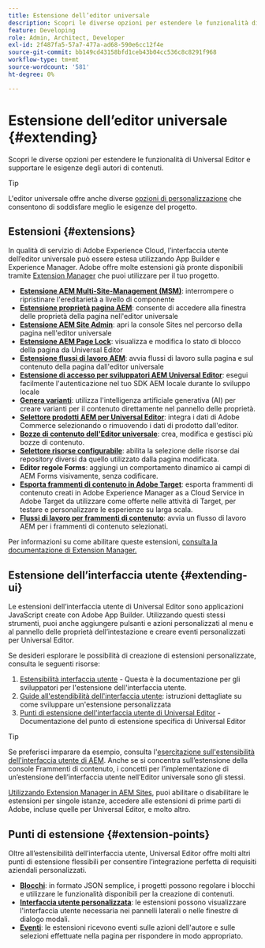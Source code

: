 ```yaml
---
title: Estensione dell’editor universale
description: Scopri le diverse opzioni per estendere le funzionalità di Universal Editor e supportare le esigenze degli autori di contenuti.
feature: Developing
role: Admin, Architect, Developer
exl-id: 2f487fa5-57a7-477a-ad68-590e6cc12f4e
source-git-commit: bb149cd43158bfd1ceb43b04cc536c8c8291f968
workflow-type: tm+mt
source-wordcount: '581'
ht-degree: 0%

---
```


# Estensione dell’editor universale {#extending}

Scopri le diverse opzioni per estendere le funzionalità di Universal Editor e supportare le esigenze degli autori di contenuti.

>[!TIP]
>
>L&#39;editor universale offre anche diverse [opzioni di personalizzazione](/help/implementing/universal-editor/customizing.md) che consentono di soddisfare meglio le esigenze del progetto.

## Estensioni {#extensions}

In qualità di servizio di Adobe Experience Cloud, l’interfaccia utente dell’editor universale può essere estesa utilizzando App Builder e Experience Manager. Adobe offre molte estensioni già pronte disponibili tramite [Extension Manager](https://experience.adobe.com/aem/extension-manager) che puoi utilizzare per il tuo progetto.

* **[Estensione AEM Multi-Site-Management (MSM)](/help/sites-cloud/authoring/universal-editor/authoring.md#inheritance)**: interrompere o ripristinare l&#39;ereditarietà a livello di componente
* **[Estensione proprietà pagina AEM](/help/sites-cloud/authoring/universal-editor/authoring.md#page-properties)**: consente di accedere alla finestra delle proprietà della pagina nell&#39;editor universale
* **[Estensione AEM Site Admin](/help/sites-cloud/authoring/universal-editor/authoring.md#sites-console)**: apri la console Sites nel percorso della pagina nell&#39;editor universale
* **[Estensione AEM Page Lock](/help/sites-cloud/authoring/universal-editor/authoring.md#locking-pages)**: visualizza e modifica lo stato di blocco della pagina da Universal Editor
* **[Estensione flussi di lavoro AEM](/help/sites-cloud/authoring/universal-editor/authoring.md#workflows)**: avvia flussi di lavoro sulla pagina e sul contenuto della pagina dall&#39;editor universale
* **[Estensione di accesso per sviluppatori AEM Universal Editor](/help/sites-cloud/authoring/universal-editor/authoring.md#developer-login)**: esegui facilmente l&#39;autenticazione nel tuo SDK AEM locale durante lo sviluppo locale
* **[Genera varianti](/help/generative-ai/generate-variations-integrated-editor.md)**: utilizza l&#39;intelligenza artificiale generativa (AI) per creare varianti per il contenuto direttamente nel pannello delle proprietà.
* **[Selettore prodotti AEM per Universal Editor](https://developer.adobe.com/uix/docs/extension-manager/extension-developed-by-adobe/ue-product-picker/)**: integra i dati di Adobe Commerce selezionando o rimuovendo i dati di prodotto dall&#39;editor.
* **[Bozze di contenuto dell&#39;Editor universale](https://developer.adobe.com/uix/docs/extension-manager/extension-developed-by-adobe/universal-editor-content-drafts/)**: crea, modifica e gestisci più bozze di contenuto.
* **[Selettore risorse configurabile](https://developer.adobe.com/uix/docs/extension-manager/extension-developed-by-adobe/configurable-asset-picker/)**: abilita la selezione delle risorse dai repository diversi da quello utilizzato dalla pagina modificata.
* **Editor regole Forms**: aggiungi un comportamento dinamico ai campi di AEM Forms visivamente, senza codificare.
* **[Esporta frammenti di contenuto in Adobe Target](https://developer.adobe.com/uix/docs/extension-manager/extension-developed-by-adobe/exporting-content-fragment-to-adobe-target/)**: esporta frammenti di contenuto creati in Adobe Experience Manager as a Cloud Service in Adobe Target da utilizzare come offerte nelle attività di Target, per testare e personalizzare le esperienze su larga scala.
* **[Flussi di lavoro per frammenti di contenuto](https://developer.adobe.com/uix/docs/extension-manager/extension-developed-by-adobe/content-fragments-workflows/)**: avvia un flusso di lavoro AEM per i frammenti di contenuto selezionati.

Per informazioni su come abilitare queste estensioni, [consulta la documentazione di Extension Manager.](https://developer.adobe.com/uix/docs/extension-manager/feature-highlights/#enablingdisabling-extensions)

## Estensione dell’interfaccia utente {#extending-ui}

Le estensioni dell’interfaccia utente di Universal Editor sono applicazioni JavaScript create con Adobe App Builder. Utilizzando questi stessi strumenti, puoi anche aggiungere pulsanti e azioni personalizzati al menu e al pannello delle proprietà dell’intestazione e creare eventi personalizzati per Universal Editor.

Se desideri esplorare le possibilità di creazione di estensioni personalizzate, consulta le seguenti risorse:

1. [Estensibilità interfaccia utente](https://developer.adobe.com/uix/docs/) - Questa è la documentazione per gli sviluppatori per l&#39;estensione dell&#39;interfaccia utente.
1. [Guide all&#39;estendibilità dell&#39;interfaccia utente](https://developer.adobe.com/uix/docs/guides/): istruzioni dettagliate su come sviluppare un&#39;estensione personalizzata
1. [Punti di estensione dell&#39;interfaccia utente di Universal Editor](https://developer.adobe.com/uix/docs/services/aem-universal-editor/) - Documentazione del punto di estensione specifica di Universal Editor

>[!TIP]
>
>Se preferisci imparare da esempio, consulta l&#39;[esercitazione sull&#39;estensibilità dell&#39;interfaccia utente di AEM](https://experienceleague.adobe.com/en/docs/experience-manager-learn/cloud-service/developing/extensibility/ui/overview). Anche se si concentra sull’estensione della console Frammenti di contenuto, i concetti per l’implementazione di un’estensione dell’interfaccia utente nell’Editor universale sono gli stessi.

[Utilizzando Extension Manager in AEM Sites](https://developer.adobe.com/uix/docs/extension-manager/), puoi abilitare o disabilitare le estensioni per singole istanze, accedere alle estensioni di prime parti di Adobe, incluse quelle per Universal Editor, e molto altro.

## Punti di estensione {#extension-points}

Oltre all’estensibilità dell’interfaccia utente, Universal Editor offre molti altri punti di estensione flessibili per consentire l’integrazione perfetta di requisiti aziendali personalizzati.

* **[Blocchi](https://www.aem.live/developer/block-collection)**: in formato JSON semplice, i progetti possono regolare i blocchi e utilizzare le funzionalità disponibili per la creazione di contenuti.
* **[Interfaccia utente personalizzata](#extending-ui)**: le estensioni possono visualizzare l&#39;interfaccia utente necessaria nei pannelli laterali o nelle finestre di dialogo modali.
* **[Eventi](/help/implementing/universal-editor/events.md)**: le estensioni ricevono eventi sulle azioni dell&#39;autore e sulle selezioni effettuate nella pagina per rispondere in modo appropriato.
